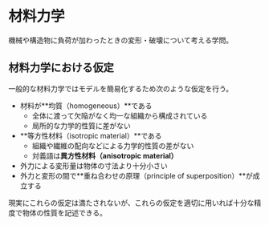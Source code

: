 # 材料力学

機械や構造物に負荷が加わったときの変形・破壊について考える学問。

## 材料力学における仮定

一般的な材料力学ではモデルを簡易化するため次のような仮定を行う。

* 材料が**均質（homogeneous）**である
  * 全体に渡って欠陥がなく均一な組織から構成されている
  * 局所的な力学的性質に差がない
* **等方性材料（isotropic material）**である
  * 組織や繊維の配向などによる力学的性質の差がない
  * 対義語は**異方性材料（anisotropic material）**
* 外力による変形量は物体の寸法より十分小さい
* 外力と変形の間で**重ね合わせの原理（principle of superposition）**が成立する

現実にこれらの仮定は満たされないが、これらの仮定を適切に用いれば十分な精度で物体の性質を記述できる。
